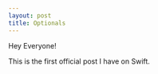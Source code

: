 ```yaml
---
layout: post
title: Optionals
---
```


Hey Everyone!

This is the first official post I have on Swift.  
